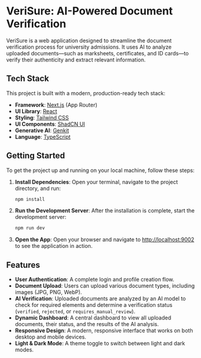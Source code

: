 # VeriSure: AI-Powered Document Verification

VeriSure is a web application designed to streamline the document verification process for university admissions. It uses AI to analyze uploaded documents—such as marksheets, certificates, and ID cards—to verify their authenticity and extract relevant information.

## Tech Stack

This project is built with a modern, production-ready tech stack:

- **Framework**: [Next.js](https://nextjs.org/) (App Router)
- **UI Library**: [React](https://react.dev/)
- **Styling**: [Tailwind CSS](https://tailwindcss.com/)
- **UI Components**: [ShadCN UI](https://ui.shadcn.com/)
- **Generative AI**: [Genkit](https://firebase.google.com/docs/genkit)
- **Language**: [TypeScript](https://www.typescriptlang.org/)

## Getting Started

To get the project up and running on your local machine, follow these steps:

1.  **Install Dependencies**:
    Open your terminal, navigate to the project directory, and run:
    ```bash
    npm install
    ```

2.  **Run the Development Server**:
    After the installation is complete, start the development server:
    ```bash
    npm run dev
    ```

3.  **Open the App**:
    Open your browser and navigate to [http://localhost:9002](http://localhost:9002) to see the application in action.

## Features

- **User Authentication**: A complete login and profile creation flow.
- **Document Upload**: Users can upload various document types, including images (JPG, PNG, WebP).
- **AI Verification**: Uploaded documents are analyzed by an AI model to check for required elements and determine a verification status (`verified`, `rejected`, or `requires_manual_review`).
- **Dynamic Dashboard**: A central dashboard to view all uploaded documents, their status, and the results of the AI analysis.
- **Responsive Design**: A modern, responsive interface that works on both desktop and mobile devices.
- **Light & Dark Mode**: A theme toggle to switch between light and dark modes.